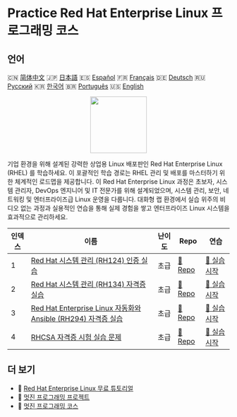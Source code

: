 # Practice Red Hat Enterprise Linux 프로그래밍 코스

## 언어

🇨🇳 [简体中文](README_zh.md) 🇯🇵 [日本語](README_ja.md) 🇪🇸 [Español](README_es.md) 🇫🇷 [Français](README_fr.md) 🇩🇪 [Deutsch](README_de.md) 🇷🇺 [Русский](README_ru.md) 🇰🇷 [한국어](README_ko.md) 🇧🇷 [Português](README_pt.md) 🇺🇸 [English](README.md) 

<div align="center">
<img width="128px" src="https://file.labex.io/path/r7hHlDvORmjS.png">
</div>

기업 환경을 위해 설계된 강력한 상업용 Linux 배포판인 Red Hat Enterprise Linux (RHEL) 를 학습하세요. 이 포괄적인 학습 경로는 RHEL 관리 및 배포를 마스터하기 위한 체계적인 로드맵을 제공합니다. 이 Red Hat Enterprise Linux 과정은 초보자, 시스템 관리자, DevOps 엔지니어 및 IT 전문가를 위해 설계되었으며, 시스템 관리, 보안, 네트워킹 및 엔터프라이즈급 Linux 운영을 다룹니다. 대화형 랩 환경에서 실습 위주의 비디오 없는 과정과 실용적인 연습을 통해 실제 경험을 쌓고 엔터프라이즈 Linux 시스템을 효과적으로 관리하세요.

|   인덱스 | 이름                                                                                                                                                | 난이도   | Repo                                                                                            | 연습                                                                                               |
|----------|-----------------------------------------------------------------------------------------------------------------------------------------------------|----------|-------------------------------------------------------------------------------------------------|----------------------------------------------------------------------------------------------------|
|        1 | [Red Hat 시스템 관리 (RH124) 인증 실습](https://labex.io/ko/courses/red-hat-system-administration-rh124-labs)                                       | 초급     | [🔗 Repo](https://github.com/labex-labs/red-hat-system-administration-rh124-labs)               | [🚀 실습 시작](https://labex.io/ko/courses/red-hat-system-administration-rh124-labs)               |
|        2 | [Red Hat 시스템 관리 (RH134) 자격증 실습](https://labex.io/ko/courses/red-hat-system-administration-rh134-labs)                                     | 초급     | [🔗 Repo](https://github.com/labex-labs/red-hat-system-administration-rh134-labs)               | [🚀 실습 시작](https://labex.io/ko/courses/red-hat-system-administration-rh134-labs)               |
|        3 | [Red Hat Enterprise Linux 자동화와 Ansible (RH294) 자격증 실습](https://labex.io/ko/courses/red-hat-enterprise-linux-automation-with-ansible-rh294) | 초급     | [🔗 Repo](https://github.com/labex-labs/red-hat-enterprise-linux-automation-with-ansible-rh294) | [🚀 실습 시작](https://labex.io/ko/courses/red-hat-enterprise-linux-automation-with-ansible-rh294) |
|        4 | [RHCSA 자격증 시험 실습 문제](https://labex.io/ko/courses/rhcsa-certification-exam-practice-exercises)                                              | 초급     | [🔗 Repo](https://github.com/labex-labs/rhcsa-certification-exam-practice-exercises)            | [🚀 실습 시작](https://labex.io/ko/courses/rhcsa-certification-exam-practice-exercises)            |

## 더 보기

- 🔗 [Red Hat Enterprise Linux 무료 튜토리얼](https://github.com/labex-labs/rhel-free-tutorials)
- 🔗 [멋진 프로그래밍 프로젝트](https://github.com/labex-labs/awesome-programming-projects)
- 🔗 [멋진 프로그래밍 코스](https://github.com/labex-labs/awesome-programming-courses)

